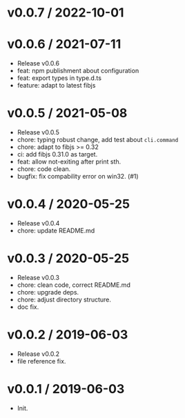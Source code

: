 
v0.0.7 / 2022-10-01
==================



v0.0.6 / 2021-07-11
===================

  * Release v0.0.6
  * feat: npm publishment about configuration
  * feat: export types in type.d.ts
  * feature: adapt to latest fibjs

v0.0.5 / 2021-05-08
===================

  * Release v0.0.5
  * chore: typing robust change, add test about `cli.command`
  * chore: adapt to fibjs >= 0.32
  * ci: add fibjs 0.31.0 as target.
  * feat: allow not-exiting after print sth.
  * chore: code clean.
  * bugfix: fix compability error on win32. (#1)

v0.0.4 / 2020-05-25
===================

  * Release v0.0.4
  * chore: update README.md

v0.0.3 / 2020-05-25
===================

  * Release v0.0.3
  * chore: clean code, correct README.md
  * chore: upgrade deps.
  * chore: adjust directory structure.
  * doc fix.

v0.0.2 / 2019-06-03
===================

  * Release v0.0.2
  * file reference fix.

v0.0.1 / 2019-06-03
===================

  * Init.
